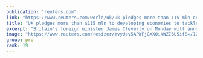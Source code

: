 ```yaml
---
publication: "reuters.com"
link: "https://www.reuters.com/world/uk/uk-pledges-more-than-115-mln-developing-economies-tackle-climate-change-2022-11-07/"
title: "UK pledges more than $115 mln to developing economies to tackle climate change"
excerpt: "Britain's foreign minister James Cleverly on Monday will announce investments of more than 100 million pounds ($115 million) to support developing countries in their fight against the impact of climat"
image: "https://www.reuters.com/resizer/YvyUev5APWFjGXX0ikWZI6U5if8=/1200x628/smart/filters:quality(80)/cloudfront-us-east-2.images.arcpublishing.com/reuters/FONS623TUBMBPGX3RB27WVFKHA.jpg"
group: pro
rank: 19
---
```

